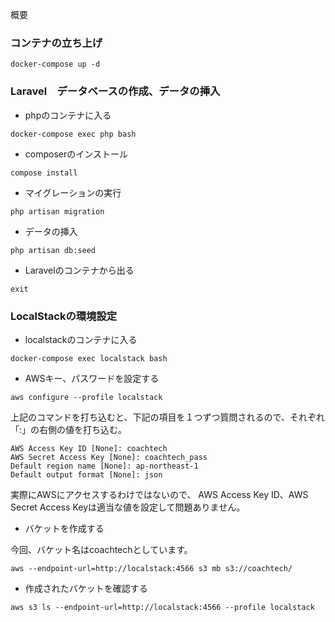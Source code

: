 概要

### コンテナの立ち上げ
```
docker-compose up -d
```

### Laravel　データベースの作成、データの挿入

- phpのコンテナに入る
```
docker-compose exec php bash
```

- composerのインストール
```
compose install
```

- マイグレーションの実行
```
php artisan migration
```

- データの挿入
```
php artisan db:seed
```

- Laravelのコンテナから出る
```
exit
```

### LocalStackの環境設定

- localstackのコンテナに入る
```
docker-compose exec localstack bash
```

- AWSキー、パスワードを設定する
```
aws configure --profile localstack
```

上記のコマンドを打ち込むと、下記の項目を１つずつ質問されるので、それぞれ「:」の右側の値を打ち込む。
```
AWS Access Key ID [None]: coachtech
AWS Secret Access Key [None]: coachtech_pass
Default region name [None]: ap-northeast-1
Default output format [None]: json
```

実際にAWSにアクセスするわけではないので、
AWS Access Key ID、AWS Secret Access Keyは適当な値を設定して問題ありません。

- バケットを作成する

今回、バケット名はcoachtechとしています。
```
aws --endpoint-url=http://localstack:4566 s3 mb s3://coachtech/
```

- 作成されたバケットを確認する
```
aws s3 ls --endpoint-url=http://localstack:4566 --profile localstack
```